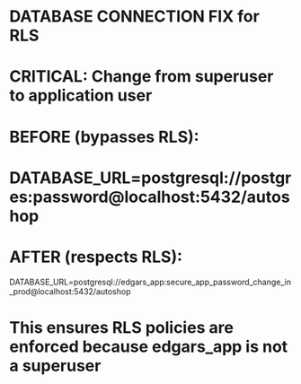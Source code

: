 # DATABASE CONNECTION FIX for RLS
# CRITICAL: Change from superuser to application user

# BEFORE (bypasses RLS):
# DATABASE_URL=postgresql://postgres:password@localhost:5432/autoshop

# AFTER (respects RLS):
DATABASE_URL=postgresql://edgars_app:secure_app_password_change_in_prod@localhost:5432/autoshop

# This ensures RLS policies are enforced because edgars_app is not a superuser

